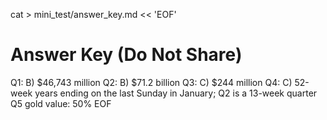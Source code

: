 cat > mini_test/answer_key.md << 'EOF'
# Answer Key (Do Not Share)
Q1: B) $46,743 million
Q2: B) $71.2 billion
Q3: C) $244 million
Q4: C) 52-week years ending on the last Sunday in January; Q2 is a 13-week quarter
Q5 gold value: 50%
EOF
